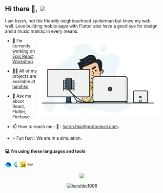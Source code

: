 ## Hi there 👋, &nbsp;![](https://visitor-badge.glitch.me/badge?page_id=harshkc.harshkc)

I am harsh, not the friendly neighbourhood spiderman but know my web well. Love building mobile apps with Flutter also have a good eye for design and a music maniac in every means.

<img align="right" alt="Developer GIF" src="https://github.com/harshkc/harshkc/blob/master/developer.gif?raw=true" width="400" height="auto" />

- 🔭 I’m currently working on [Epic React Workshop](https://github.com/harshkc/KCD-Workshop-Solutions)

- 👨‍💻 All of my projects are available at [harshkc](http://harshkc.me)

- 💬 Ask me about React, Flutter, Firebase.

- 📫 How to reach me : 📩 : harsh.hkc@protonmail.com .

- ⚡ Fun fact : We are in a simulation.

#### 💻 I'm using these languages and tools 

<code><img height="20" src="https://raw.githubusercontent.com/github/explore/80688e429a7d4ef2fca1e82350fe8e3517d3494d/topics/dart/dart.png"></code>
<code><img height="20" src="https://raw.githubusercontent.com/github/explore/80688e429a7d4ef2fca1e82350fe8e3517d3494d/topics/flutter/flutter.png"></code>
<code><img height="20" src="https://raw.githubusercontent.com/github/explore/80688e429a7d4ef2fca1e82350fe8e3517d3494d/topics/javascript/javascript.png"></code>
<code><img height="20" src="https://raw.githubusercontent.com/github/explore/80688e429a7d4ef2fca1e82350fe8e3517d3494d/topics/git/git.png"></code>

<p align="center">
<img align="center" src="https://github-readme-stats.vercel.app/api?username=harshkc&count_private=true&show_icons=true"/>
</p>

<p align="center">
<a href="https://linkedin.com/in/harshkc1006" target="blank"><img align="center" src="https://cdn.jsdelivr.net/npm/simple-icons@3.0.1/icons/linkedin.svg" alt="harshkc1006" height="20" width="20" /></a>
</p>
